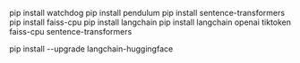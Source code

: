 
pip install watchdog
pip install pendulum
pip install sentence-transformers
pip install faiss-cpu
pip install langchain
pip install langchain openai tiktoken faiss-cpu sentence-transformers

pip install --upgrade langchain-huggingface
